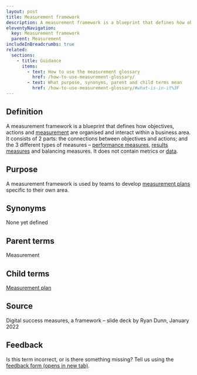 ```yaml
---
layout: post
title: Measurement framework
description: A measurement framework is a blueprint that defines how objectives, actions and measurement are organised and interact within a business area. It consists of 2 parts, the connections between objectives and actions; and the 3 different types of measures – performance measures, results measures and balancing measures. It does not contain metrics or data. 
eleventyNavigation:
  key: Measurement framework
  parent: Measurement
includeInBreadcrumbs: true
related:
  sections:
    - title: Guidance
      items:
        - text: How to use the measurement glossary
          href: /how-to-use-measurement-glossary/
        - text: What purpose, synonyms, parent and child terms mean
          href: /how-to-use-measurement-glossary/#what-is-in-it%3F
---
```


## Definition

A measurement framework is a blueprint that defines how objectives, actions and [measurement](/a-to-z/measurement) are organised and interact within a business area. It consists of 2 parts: the connections between objectives and actions; and the 3 different types of measures – [performance measures](/a-to-z/performance-measure), [results measures](/a-to-z/results-measure) and balancing measures. It does not contain metrics or [data](/a-to-z/data). 

## Purpose

A measurement framework is used by teams to develop [measurement plans](/a-to-z/measurement-plan) specific to their own area.

## Synonyms

None yet defined

## Parent terms

Measurement

## Child terms

[Measurement plan](/a-to-z/measurement-plan)

## Source

Digital success measures, a framework – slide deck by Ryan Dunn, January 2022

## Feedback

Is this term incorrect, or is there something missing? Tell us using the <a href="https://forms.office.com/Pages/ResponsePage.aspx?id=DpxP-knna0i8NIr6EGM3VnGGqao7aCRJpUj9ujjADTdUM1JPNkEwRUdJUVpLQjhCMVZVQklDRDVHRC4u" target="_blank" class="govuk-link">feedback form (opens in new tab)</a>.


